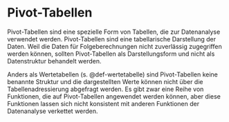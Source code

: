 # Pivot-Tabellen

Pivot-Tabellen sind eine spezielle Form von Tabellen, die zur Datenanalyse verwendet werden. Pivot-Tabellen sind eine tabellarische Darstellung der Daten. Weil die Daten für Folgeberechnungen nicht zuverlässig zugegriffen werden können, sollten Pivot-Tabellen als Darstellungsform und nicht als Datenstruktur behandelt werden.

Anders als Wertetabellen (s. @def-wertetabelle) sind Pivot-Tabellen keine benannte Struktur und die dargestellten Werte können nicht über die Tabellenadressierung abgefragt werden. Es gibt zwar eine Reihe von Funktionen, die auf Pivot-Tabellen angewendet werden können, aber diese Funktionen lassen sich nicht konsistent mit anderen Funktionen der Datenanalyse verkettet werden.
